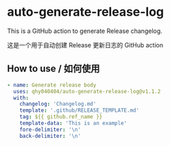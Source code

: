 # auto-generate-release-log

This is a GitHub action to generate Release changelog.

这是一个用于自动创建 Release 更新日志的 GitHub action

## How to use / 如何使用

```yaml
- name: Generate release body
  uses: qhy040404/auto-generate-release-log@v1.1.2
  with:
    changelog: 'Changelog.md'
    template: '.github/RELEASE_TEMPLATE.md'
    tag: ${{ github.ref_name }}
    template-data: 'This is an example'
    fore-delimiter: '\n'
    back-delimiter: '\n'
```